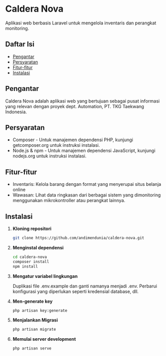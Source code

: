# Caldera Nova

Aplikasi web berbasis Laravel untuk mengelola inventaris dan perangkat monitoring.

## Daftar Isi

- [Pengantar](#pengantar)
- [Persyaratan](#persyaratan)
- [Fitur-fitur](#fitur-fitur)
- [Instalasi](#instalasi)

## Pengantar

Caldera Nova adalah aplikasi web yang bertujuan sebagai pusat informasi yang relevan dengan proyek dept. Automation, PT. TKG Taekwang Indonesia.


## Persyaratan

- Composer - Untuk manajemen dependensi PHP, kunjungi getcomposer.org untuk instruksi instalasi.
- Node.js & npm - Untuk manajemen dependensi JavaScript, kunjungi nodejs.org untuk instruksi instalasi.
  

## Fitur-fitur

- Inventaris: Kelola barang dengan format yang menyerupai situs belanja online
- Wawasan: Lihat data ringkasan dari berbagai sistem yang dimonitoring menggunakan mikrokontroller atau perangkat lainnya.
  

## Instalasi

1. **Kloning repositori**

   ```bash
   git clone https://github.com/andimendunia/caldera-nova.git
   ```
   
2. **Menginstal dependensi**

    ```bash
    cd caldera-nova
    composer install
    npm install
    ```

3. **Mengatur variabel lingkungan**

    Duplikasi file .env.example dan ganti namanya menjadi .env. Perbarui konfigurasi yang diperlukan seperti kredensial database, dll.

4. **Men-generate key**

    ```bash
    php artisan key:generate
    ```
    
5. **Menjalankan Migrasi**

    ```bash
    php artisan migrate
    ```

6. **Memulai server development**
    ```bash
    php artisan serve
    ```
